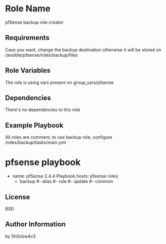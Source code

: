 Role Name
=========

pfSense backup role creator

Requirements
------------

Case you want, change the backup destination otherwise it will be stored on /ansible/pfsense/roles/backup/files

Role Variables
--------------

The role is using vars present on group_vars/pfsense

Dependencies
------------

There's no dependencies to this role

Example Playbook
----------------

All roles are comment, to use backup role, configure /roles/backup/tasks/main.yml 

# pfsense playbook

- name: pfSense 2.4.4 Playbook
  hosts: pfsense
  roles:
   - backup
   #- alias
   #- rule
   #- update
   #- common

License
-------

BSD

Author Information
------------------

by 5h0ckw4v3
